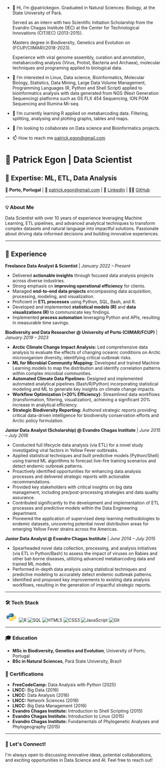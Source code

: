 - 👋 Hi, I’m @patrickegon.
  Graduated in Natural Sciences: Biology, at the State University of Pará. 
  
  Served as an intern with two Scientific Initiation Scholarship from the Evandro Chagas Institute (IEC) at the Center for Technological Innovations (CIT/IEC) (2013-2015).
  
  Masters degree in Biodiversity, Genetics and Evolution on (FCUP/CIIMAR)(2018-2023).
  
  Experience with viral genome assembly, curation and annotation, metabarcoding analysis (Virus, Protist, Bacteria and Archaea), molecular techniques and programing applied to biological data.


- 👀 I’m interested in Linux, Data science, Bioinformatics, Molecular Biology, Statistics, Data Mining, Large Data Volume Management, Programming Languages (R, Python and Shell Script) applied to bioinformatics analysis with data generated from NGS (Next Generation Sequencing) platforms such as GS FLX 454 Sequencing, ION PGM Sequencing and Illumina Mi-seq.

- 🌱 I’m currently learning R applied on metabarcoding data. Filtering, splitting, analysing and plotting graphs, tables and maps.

- 💞️ I’m looking to collaborate on Data science and Bioinformatics projects.

- 📫 How to reach me patrick.egon@gmail.com

# 👋 Patrick Egon | Data Scientist

## 🚀 Expertise: ML, ETL, Data Analysis

📍 **Porto, Portugal** | 📧 [patrick.egon@gmail.com](mailto:patrick.egon@gmail.com) | 🔗 [LinkedIn](https://linkedin.com/in/patrick-egon-santos) | 👨‍💻 [GitHub](https://github.com/patrickegon)

---

### 💡 About Me

Data Scientist with over 10 years of experience leveraging Machine Learning, ETL pipelines, and advanced analytical techniques to transform complex datasets and natural language into impactful solutions. Passionate about driving data-informed decisions and building innovative experiences.

---

## 💼 Experience

**Freelance Data Analyst & Scientist** | _January 2022 – Present_

* Delivered **actionable insights** through focused data analysis projects across diverse industries.
* Strong emphasis on **improving operational efficiency** for clients.
* Managed **end-to-end data projects** encompassing data acquisition, processing, modeling, and visualization.
* Proficient in **ETL processes** using Python, SQL, Bash, and R.
* Developed and implemented **statistical models (R)** and **data visualizations (R)** to communicate key findings.
* Implemented **process automation** leveraging Python and APIs, resulting in measurable time savings.

**Biodiversity and Data Researcher @ University of Porto (CIIMAR/FCUP)** | _January 2019 – 2023_

* **Arctic Climate Change Impact Analysis:** Led comprehensive data analysis to evaluate the effects of changing oceanic conditions on Arctic microorganism diversity, identifying critical outbreak risks.
* **ML for Microbial Community Mapping:** Developed and trained Machine Learning models to map the distribution and identify correlation patterns within complex microbial communities.
* **Automated Climate Data Pipelines:** Designed and implemented automated analytical pipelines (Bash/R/Python) incorporating statistical modeling and ML to generate key insights on climate change impacts.
* **Workflow Optimization (+20% Efficiency):** Streamlined data workflows (transformation, filtering, visualization), achieving a significant 20% increase in analytical efficiency.
* **Strategic Biodiversity Reporting:** Authored strategic reports providing critical data-driven intelligence for biodiversity conservation efforts and Arctic policy formulation.

**Junior Data Analyst (Scholarship) @ Evandro Chagas Institute** | _June 2015 – July 2016_

* Conducted full lifecycle data analysis (via ETL) for a novel study investigating viral factors in Yellow Fever outbreaks.
* Applied statistical techniques and built predictive models (Python/Shell) using trained ML algorithms to forecast live-fire training scenarios and detect endemic outbreak patterns.
* Proactively identified opportunities for enhancing data analysis processes and delivered strategic reports with actionable recommendations.
* Provided key stakeholders with critical insights on big data management, including pre/post-processing strategies and data quality assurance.
* Contributed significantly to the development and implementation of ETL processes and predictive models within the Data Engineering department.
* Pioneered the application of supervised deep learning methodologies to endemic datasets, uncovering potential novel distribution areas for emerging Yellow Fever strains across the Americas.

**Junior Data Analyst @ Evandro Chagas Institute** | _June 2014 – July 2015_

* Spearheaded novel data collection, processing, and analysis initiatives (via ETL in Python/Bash) to assess the impact of viruses on Rabies and other bat-borne diseases, utilizing advanced metabarcoding data and trained ML models.
* Performed in-depth data analysis using statistical techniques and predictive modeling to accurately detect endemic outbreak patterns.
* Identified and proposed key improvements to existing data analysis workflows, resulting in the generation of impactful strategic reports.

---

### 🛠️ Tech Stack

<p align="left">
  <img alt="Python" height="30" width="40" src="https://raw.githubusercontent.com/devicons/devicon/master/icons/python/python-original.svg">
  <img alt="R" height="30" width="40" src="https://cdn.jsdelivr.net/gh/devicons/devicon@latest/icons/r/r-original.svg" />
  <img alt="SQL" height="30" width="40" src="https://cdn.jsdelivr.net/gh/devicons/devicon@latest/icons/azuresqldatabase/azuresqldatabase-original.svg" />
  <img alt="HTML5" height="30" width="40" src="https://cdn.jsdelivr.net/gh/devicons/devicon@latest/icons/html5/html5-original-wordmark.svg" />
  <img alt="CSS3" height="30" width="40" src="https://cdn.jsdelivr.net/gh/devicons/devicon@latest/icons/css3/css3-plain-wordmark.svg" />
  <img alt="JavaScript" height="30" width="40" src="https://cdn.jsdelivr.net/gh/devicons/devicon@latest/icons/javascript/javascript-original.svg" />
  <img alt="Git" height="30" width="40" src="https://cdn.jsdelivr.net/gh/devicons/devicon@latest/icons/git/git-original-wordmark.svg" />
</p>

---

### 🎓 Education

* **MSc in Biodiversity, Genetics and Evolution**, University of Porto, Portugal
* **BSc in Natural Sciences**, Pará State University, Brazil

### 📜 Certifications

* **FreeCodeCamp:** Data Analysis with Python (2025)
* **LNCC:** Big Data (2016)
* **LNCC:** Data Analysis (2016)
* **LNCC:** Network Sciences (2016)
* **LNCC:** Big Data Management (2016)
* **Evandro Chagas Institute:** Introduction to Shell Scripting (2015)
* **Evandro Chagas Institute:** Introduction to Linux (2015)
* **Evandro Chagas Institute:** Fundamentals of Phylogenetic Analyses and Phylogeography (2015)

---

### 🤝 Let's Connect!

I'm always open to discussing innovative ideas, potential collaborations, and exciting opportunities in Data Science and AI. Feel free to reach out!
